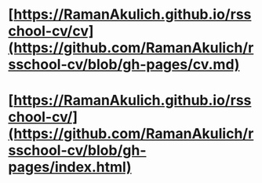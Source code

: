 # [https://RamanAkulich.github.io/rsschool-cv/cv](https://github.com/RamanAkulich/rsschool-cv/blob/gh-pages/cv.md)
# [https://RamanAkulich.github.io/rsschool-cv/](https://github.com/RamanAkulich/rsschool-cv/blob/gh-pages/index.html)
